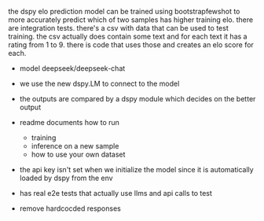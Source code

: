 the dspy elo prediction model can be trained using bootstrapfewshot to more accurately predict which of two samples has higher training elo. there are integration tests. there's a csv with data that can be used to test training. the csv actually does contain some text and for each text it has a rating from 1 to 9. there is code that uses those and creates an elo score for each.
- model deepseek/deepseek-chat
- we use the new dspy.LM to connect to the model
- the outputs are compared by a dspy module which decides on the better output
- readme documents how to run
  - training
  - inference on a new sample
  - how to use your own dataset

- the api key isn't set when we initialize the model since it is automatically loaded by dspy from the env
- has real e2e tests that actually use llms and api calls to test
- remove hardcocded responses
